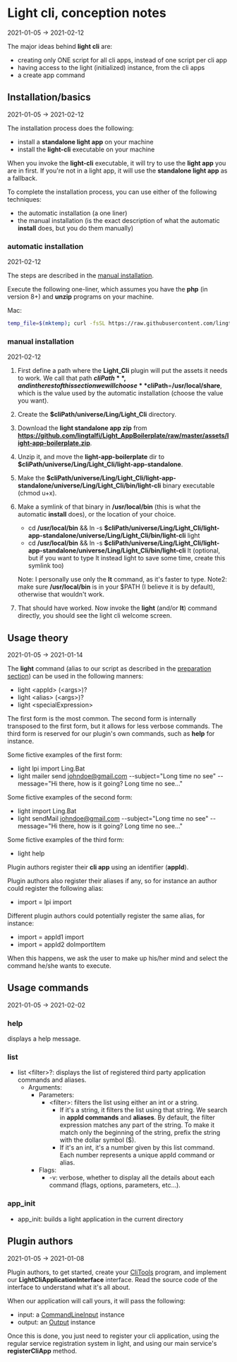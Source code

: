 Light cli, conception notes
==========
2021-01-05 -> 2021-02-12




The major ideas behind **light cli** are:

- creating only ONE script for all cli apps, instead of one script per cli app
- having access to the light (initialized) instance, from the cli apps
- a create app command



Installation/basics
---------
2021-01-05 -> 2021-02-12




The installation process does the following:


- install a **standalone light app** on your machine
- install the **light-cli** executable on your machine



When you invoke the **light-cli** executable, it will try to use the **light app** you are in first.
If you're not in a light app, it will use the **standalone light app** as a fallback.


To complete the installation process, you can use either of the following techniques:


- the automatic installation (a one liner)
- the manual installation (is the exact description of what the automatic **install** does, but you do them manually)




### automatic installation
2021-02-12

The steps are described in the [manual installation](#manual-installation).

Execute the following one-liner, which assumes you have the **php** (in version 8+) and **unzip** programs on your machine.


Mac: 
```bash
temp_file=$(mktemp); curl -fsSL https://raw.githubusercontent.com/lingtalfi/Light_Cli/master/scripts/web-installer.php > $temp_file; php -f $temp_file;
```






### manual installation
2021-02-12


1. First define a path where the **Light_Cli** plugin will put the assets it needs to work. We call that path **$cliPath**, 
    and in the rest of this section we will choose **$cliPath**=**/usr/local/share**, which is the value used by the automatic installation (choose the value you want).
   

2. Create the **$cliPath/universe/Ling/Light_Cli** directory.


3. Download the **light standalone app zip** from **https://github.com/lingtalfi/Light_AppBoilerplate/raw/master/assets/light-app-boilerplate.zip**.


4. Unzip it, and move the **light-app-boilerplate** dir to **$cliPath/universe/Ling/Light_Cli/light-app-standalone**.


5. Make the **$cliPath/universe/Ling/Light_Cli/light-app-standalone/universe/Ling/Light_Cli/bin/light-cli** binary executable (chmod u+x).


6. Make a symlink of that binary in **/usr/local/bin** (this is what the automatic **install** does), or the location of your choice.

    - cd **/usr/local/bin** && ln -s **$cliPath/universe/Ling/Light_Cli/light-app-standalone/universe/Ling/Light_Cli/bin/light-cli** light
    - cd **/usr/local/bin** && ln -s **$cliPath/universe/Ling/Light_Cli/light-app-standalone/universe/Ling/Light_Cli/bin/light-cli** lt (optional, but if you want to type lt instead light to save some time, create this symlink too) 

    Note: I personally use only the **lt** command, as it's faster to type. 
    Note2: make sure **/usr/local/bin** is in your $PATH (I believe it is by default), otherwise that wouldn't work.  

7. That should have worked. Now invoke the **light** (and/or **lt**) command directly, you should see the light cli welcome screen.









Usage theory
------
2021-01-05 -> 2021-01-14


The **light** command (alias to our script as described in the [preparation section](#preparation)) can be used in the following manners:

- light \<appId> <command> (\<args>)?
- light \<alias> (\<args>)?
- light \<specialExpression>


The first form is the most common.
The second form is internally transposed to the first form, but it allows for less verbose commands. 
The third form is reserved for our plugin's own commands, such as **help** for instance.




Some fictive examples of the first form:

- light lpi import Ling.Bat
- light mailer send johndoe@gmail.com --subject="Long time no see" --message="Hi there, how is it going? Long time no see..."


Some fictive examples of the second form:

- light import Ling.Bat
- light sendMail johndoe@gmail.com --subject="Long time no see" --message="Hi there, how is it going? Long time no see..."


Some fictive examples of the third form:

- light help



Plugin authors register their **cli app** using an identifier (**appId**).

Plugin authors also register their aliases if any, so for instance an author could register the following alias:

- import = lpi import


Different plugin authors could potentially register the same alias, for instance: 

- import = appId1 import
- import = appId2 doImportItem


When this happens, we ask the user to make up his/her mind and select the command he/she wants to execute. 





Usage commands
---------
2021-01-05 -> 2021-02-02


### help

displays a help message.

### list

- list \<filter>?: displays the list of registered third party application commands and aliases.
  - Arguments:
    - Parameters:
        - \<filter>: filters the list using either an int or a string.
            - If it's a string, it filters the list using that string. We search in **appId commands** and **aliases**.
                 By default, the filter expression matches any part of the string.
                To make it match only the beginning of the string, prefix the string with the dollar symbol ($).
            - If it's an int, it's a number given by this list command. Each number represents a unique appId command or alias.
    - Flags:
        - -v: verbose, whether to display all the details about each command (flags, options, parameters, etc...).
  
    
### app_init

- app_init: builds a light application in the current directory
  
    







Plugin authors
-------------
2021-01-05 -> 2021-01-08


Plugin authors, to get started, create your [CliTools](https://github.com/lingtalfi/CliTools) program, and implement our **LightCliApplicationInterface** interface.
Read the source code of the interface to understand what it's all about.

When our application will call yours, it will pass the following:

- input: a [CommandLineInput](https://github.com/lingtalfi/CliTools/blob/master/doc/api/Ling/CliTools/Input/CommandLineInput.md) instance 
- output: an [Output](https://github.com/lingtalfi/CliTools/blob/master/doc/api/Ling/CliTools/Output/Output.md) instance 


Once this is done, you just need to register your cli application, using the regular service registration system in light, and using our main service's **registerCliApp** method.






